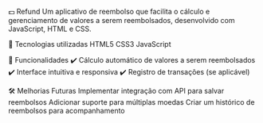 💵 Refund
Um aplicativo de reembolso que facilita o cálculo e gerenciamento de valores a serem reembolsados, desenvolvido com JavaScript, HTML e CSS.

🚀 Tecnologias utilizadas
HTML5
CSS3
JavaScript

📌 Funcionalidades
✔️ Cálculo automático de valores a serem reembolsados
✔️ Interface intuitiva e responsiva
✔️ Registro de transações (se aplicável)

🛠 Melhorias Futuras
 Implementar integração com API para salvar reembolsos
 Adicionar suporte para múltiplas moedas
 Criar um histórico de reembolsos para acompanhamento
